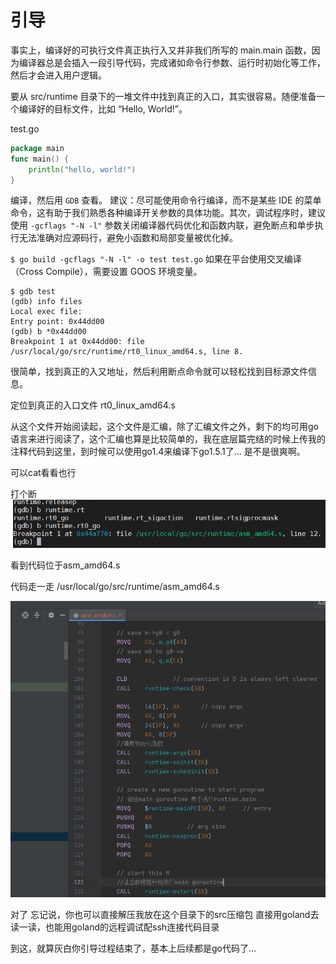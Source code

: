 # 引导

事实上，编译好的可执⾏⽂件真正执⾏⼊⼜并⾮我们所写的 main.main 函数，因为编译器总是会插⼊⼀段引导代码，完成诸如命令⾏参数、运⾏时初始化等⼯作，然后才会进⼊⽤户逻辑。  

要从 src/runtime ⽬录下的⼀堆⽂件中找到真正的⼊口，其实很容易。随便准备⼀个编译好的⽬标⽂件，⽐如 “Hello, World!”。

test.go

```go
package main
func main() {
    println("hello, world!")
}
```
编译，然后⽤ `GDB` 查看。
建议：尽可能使⽤命令⾏编译，⽽不是某些 IDE 的菜单命令，这有助于我们熟悉各种编译开关参数的具体功能。其次，调试程序时，建议使⽤ `-gcflags "-N -l"` 参数关闭编译器代码优化和函数内联，避免断点和单步执⾏⽆法准确对应源码⾏，避免⼩函数和局部变量被优化掉。  

`$ go build -gcflags "-N -l" -o test test.go`
如果在平台使⽤交叉编译（Cross Compile），需要设置 GOOS 环境变量。  

```
$ gdb test
(gdb) info files
Local exec file:
Entry point: 0x44dd00
(gdb) b *0x44dd00
Breakpoint 1 at 0x44dd00: file /usr/local/go/src/runtime/rt0_linux_amd64.s, line 8.
```

很简单，找到真正的⼊⼜地址，然后利⽤断点命令就可以轻松找到⽬标源⽂件信息。  

定位到真正的入口文件 rt0_linux_amd64.s

从这个文件开始阅读起，这个文件是汇编，除了汇编文件之外，剩下的均可用go语言来进行阅读了，这个汇编也算是比较简单的，我在底层篇完结的时候上传我的注释代码到这里，到时候可以使用go1.4来编译下go1.5.1了... 是不是很爽啊。  

可以cat看看也行 

打个断 
![](images/2020-12-28-21-56-58.png)  

看到代码位于asm_amd64.s  

代码走一走 /usr/local/go/src/runtime/asm_amd64.s

![](images/2020-12-28-22-56-58.png)  

对了 忘记说，你也可以直接解压我放在这个目录下的src压缩包 直接用goland去读一读，也能用goland的远程调试配ssh连接代码目录

到这，就算灰白你引导过程结束了，基本上后续都是go代码了...  
